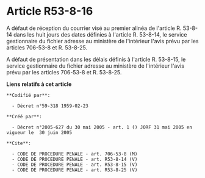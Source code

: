 # Article R53-8-16

A défaut de réception du courrier visé au premier alinéa de l'article R. 53-8-14 dans les huit jours des dates définies à
l'article R. 53-8-14, le service gestionnaire du fichier adresse au ministère de l'intérieur l'avis prévu par les articles
706-53-8 et R. 53-8-25.

A défaut de présentation dans les délais définis à l'article R. 53-8-15, le service gestionnaire du fichier adresse au
ministère de l'intérieur l'avis prévu par les articles 706-53-8 et R. 53-8-25.

**Liens relatifs à cet article**

	**Codifié par**:

	  - Décret n°59-318 1959-02-23

	**Créé par**:

	  - Décret n°2005-627 du 30 mai 2005 - art. 1 () JORF 31 mai 2005 en vigueur le  30 juin 2005

	**Cite**:

	  - CODE DE PROCEDURE PENALE - art. 706-53-8 (M)
	  - CODE DE PROCEDURE PENALE - art. R53-8-14 (V)
	  - CODE DE PROCEDURE PENALE - art. R53-8-15 (V)
	  - CODE DE PROCEDURE PENALE - art. R53-8-25 (V)
